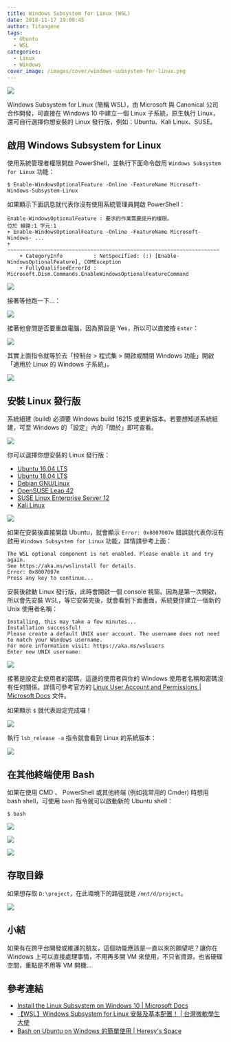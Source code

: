 ```yaml
---
title: Windows Subsystem for Linux (WSL)
date: 2018-11-17 19:00:45
author: Titangene
tags:
  - Ubuntu
  - WSL
categories:
  - Linux
  - Windows
cover_image: /images/cover/windows-subsystem-for-linux.png
---
```


![](../images/cover/windows-subsystem-for-linux.png)

Windows Subsystem for Linux (簡稱 WSL)，由 Microsoft 與 Canonical 公司合作開發，可直接在 Windows 10 中建立一個 Linux 子系統，原生執行 Linux，還可自行選擇你想安裝的 Linux 發行版，例如：Ubuntu、Kali Linux、SUSE。

<!-- more -->

## 啟用 Windows Subsystem for Linux

使用系統管理者權限開啟 PowerShell，並執行下面命令啟用 `Windows Subsystem for Linux` 功能：

```shell
$ Enable-WindowsOptionalFeature -Online -FeatureName Microsoft-Windows-Subsystem-Linux
```

如果顯示下面訊息就代表你沒有使用系統管理員開啟 PowerShell：

```shell
Enable-WindowsOptionalFeature : 要求的作業需要提升的權限。
位於 線路:1 字元:1
+ Enable-WindowsOptionalFeature -Online -FeatureName Microsoft-Windows- ...
+ ~~~~~~~~~~~~~~~~~~~~~~~~~~~~~~~~~~~~~~~~~~~~~~~~~~~~~~~~~~~~~~~~~~~~~
    + CategoryInfo          : NotSpecified: (:) [Enable-WindowsOptionalFeature], COMException
    + FullyQualifiedErrorId : Microsoft.Dism.Commands.EnableWindowsOptionalFeatureCommand
```

![](../images../images/windows-subsystem-for-linux/2018-11-17-19-04-25.png)

接著等他跑一下...：

![](../images/windows-subsystem-for-linux/2018-11-17-19-04-37.png)

接著他會問是否要重啟電腦，因為預設是 Yes，所以可以直接按 `Enter`：

![](../images/windows-subsystem-for-linux/2018-11-17-19-04-47.png)

其實上面指令就等於去「控制台 > 程式集 > 開啟或關閉 Windows 功能」開啟「適用於 Linux 的 Windows 子系統」。

![](../images/windows-subsystem-for-linux/2018-11-17-19-05-10.png)

## 安裝 Linux 發行版

系統組建 (build) 必須要 Windows build 16215 或更新版本。若要想知道系統組建，可至 Windows 的「設定」內的「關於」即可查看。

![](../images/windows-subsystem-for-linux/2018-11-17-19-05-23.png)

你可以選擇你想安裝的 Linux 發行版：

- [Ubuntu 16.04 LTS](https://www.microsoft.com/zh-tw/p/ubuntu-1604-lts/9pjn388hp8c9)
- [Ubuntu 18.04 LTS](https://www.microsoft.com/zh-tw/p/ubuntu-1804-lts/9n9tngvndl3q)
- [Debian GNU/Linux](https://www.microsoft.com/zh-tw/p/debian-gnu-linux/9msvkqc78pk6)
- [OpenSUSE Leap 42](https://www.microsoft.com/zh-tw/p/opensuse-leap-42/9njvjts82tjx)
- [SUSE Linux Enterprise Server 12](https://www.microsoft.com/zh-tw/p/suse-linux-enterprise-server-12/9p32mwbh6cns)
- [Kali Linux](https://blogs.msdn.microsoft.com/commandline/2018/03/05/kali-linux-for-wsl/)

![](../images/windows-subsystem-for-linux/2018-11-17-19-05-41.png)

如果在安裝後直接開啟 Ubuntu，就會顯示 `Error: 0x8007007e` 錯誤就代表你沒有啟用 `Windows Subsystem for Linux` 功能，詳情請參考上面：

```shell
The WSL optional component is not enabled. Please enable it and try again.
See https://aka.ms/wslinstall for details.
Error: 0x8007007e
Press any key to continue...
```

安裝後啟動 Linux 發行版，此時會開啟一個 console 視窗。因為是第一次開啟，所以會先安裝 WSL，等它安裝完後，就會看到下面畫面，系統要你建立一個新的 Unix 使用者名稱：

```shell
Installing, this may take a few minutes...
Installation successful!
Please create a default UNIX user account. The username does not need to match your Windows username.
For more information visit: https://aka.ms/wslusers
Enter new UNIX username:
```

![](../images/windows-subsystem-for-linux/2018-11-17-19-06-06.png)

接著是設定此使用者的密碼，這邊的使用者與你的 Windows 使用者名稱和密碼沒有任何關係。詳情可參考官方的 [Linux User Account and Permissions | Microsoft Docs](https://docs.microsoft.com/zh-tw/windows/wsl/user-support) 文件。

如果顯示 `$` 就代表設定完成囉！

![](../images/windows-subsystem-for-linux/2018-11-17-19-06-17.png)

執行 `lsb_release -a` 指令就會看到 Linux 的系統版本：

![](../images/windows-subsystem-for-linux/2018-11-17-19-06-28.png)

## 在其他終端使用 Bash

如果在使用 CMD 、 PowerShell 或其他終端 (例如我常用的 Cmder) 時想用 bash shell，可使用 `bash` 指令就可以啟動新的 Ubuntu shell：

```shell
$ bash
```

![](../images/windows-subsystem-for-linux/2018-11-17-19-06-42.png)

![](../images/windows-subsystem-for-linux/2018-11-17-19-06-53.png)

![](../images/windows-subsystem-for-linux/2018-11-17-19-07-01.png)

## 存取目錄

如果想存取 `D:\project`，在此環境下的路徑就是 `/mnt/d/project`。

![](../images/windows-subsystem-for-linux/2018-11-17-19-07-14.png)

## 小結

如果有在跨平台開發或維運的朋友，這個功能應該是一直以來的願望吧？讓你在 Windows 上可以直接處理事情，不用再多開 VM 來使用，不只省資源，也省硬碟空間，重點是不用等 VM 開機...

## 參考連結

- [Install the Linux Subsystem on Windows 10 | Microsoft Docs](https://docs.microsoft.com/zh-tw/windows/wsl/install-win10)
- [【WSL】Windows Subsystem for Linux 安裝及基本配置！ | 台灣微軟學生大使](https://blogs.msdn.microsoft.com/microsoft_student_partners_in_taiwan/2017/10/03/wsltune/)
- [Bash on Ubuntu on Windows 的簡單使用 | Heresy's Space](https://kheresy.wordpress.com/2016/04/12/bash-on-ubuntu-on-windows/)
